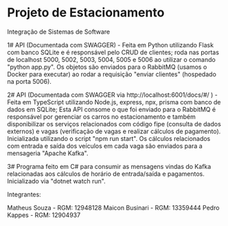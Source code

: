 # Projeto de Estacionamento
Integração de Sistemas de Software

1# API (Documentada com SWAGGER) -  Feita em Python utilizando Flask com banco SQLite e é responsável pelo CRUD de clientes; roda nas portas de localhost 5000, 5002, 5003, 5004, 5005 e 5006 ao utilizar o comando "python app.py". Os objetos são enviados para o RabbitMQ (usamos o Docker para executar) ao rodar a requisição "enviar clientes" (hospedado na porta 5006).

2# API (Documentada com SWAGGER via http://localhost:6001/docs/#/ ) - Feita em TypeScript utilizando Node.js, express, npx, prisma com banco de dados em SQLite; Esta API consome o que foi enviado para o RabbitMQ é responsável por gerenciar os carros no estacionamento e também disponibilizar os serviços relacionados com código fipe (consulta de dados externos) e vagas (verificação de vagas e realizar cálculos de pagamento). Inicializada utilizando o script "npm run start". Os cálculos relacionados com entrada e saída dos veículos em cada vaga são enviados para a mensageria "Apache Kafka".

3# Programa feito em C# para consumir as mensagens vindas do Kafka relacionadas aos cálculos de horário de entrada/saída e pagamentos. Inicializado via "dotnet watch run".

Integrantes: 

Matheus Souza - RGM: 12948128
Maicon Businari - RGM: 13359444
Pedro Kappes - RGM: 12904937
